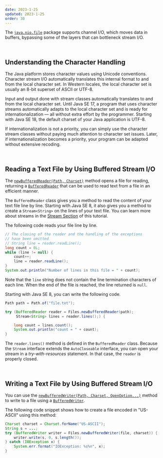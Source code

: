 ```yaml
---
date: 2023-1-25
updated: 2023-1-25
order: 30
---
```

The [`java.nio.file`](https://docs.oracle.com/en/java/javase/22/docs/api/java.base/java/nio/file/package-summary.html) package supports channel I/O, which moves data in buffers, bypassing some of the layers that can bottleneck stream I/O.

 

## Understanding the Character Handling

The Java platform stores character values using Unicode conventions. Character stream I/O automatically translates this internal format to and from the local character set. In Western locales, the local character set is usually an 8-bit superset of ASCII or UTF-8.

Input and output done with stream classes automatically translates to and from the local character set. Until Java SE 17, a program that uses character streams automatically adapts to the local character set and is ready for internationalization — all without extra effort by the programmer. Starting with Java SE 18, the default charset of your Java application is UTF-8.

If internationalization is not a priority, you can simply use the character stream classes without paying much attention to character set issues. Later, if internationalization becomes a priority, your program can be adapted without extensive recoding.

 

## Reading a Text File by Using Buffered Stream I/O

The [`newBufferedReader(Path, Charset)`](https://docs.oracle.com/en/java/javase/22/docs/api/java.base/java/nio/file/Files.html#newBufferedReader(java.nio.file.Path,java.nio.charset.Charset)) method opens a file for reading, returning a [`BufferedReader`](https://docs.oracle.com/en/java/javase/22/docs/api/java.base/java/io/BufferedReader.html) that can be used to read text from a file in an efficient manner.

The `BufferedReader` class gives you a method to read the content of your text file line by line. Starting with Java SE 8, it also gives you a method to create a `Stream<String>` on the lines of your text file. You can learn more about streams in the [Stream Section](https://dev.java/learn/api/streams/) of this tutorial.

The following code reads your file line by line.

```java
// The closing of the reader and the handling of the exceptions
// have been omitted
// String line = reader.readLine();
long count = 0L;
while (line != null) {
    count++;
    line = reader.readLine();
}
System.out.println("Number of lines in this file = " + count);
```

Note that the `line` string does not contain the line termination characters of each line. When the end of the file is reached, the line returned is `null`.

Starting with Java SE 8, you can write the following code.

```java
Path path = Path.of("file.txt");

try (BufferedReader reader = Files.newBufferedReader(path);
     Stream<String> lines = reader.lines();) {

    long count = lines.count();
    System.out.println("count = " + count);
}
```

The `reader.lines()` method is defined in the `BufferedReader` class. Because the `Stream` interface extends the `AutoCloseable` interface, you can open your stream in a _try-with-resources_ statement. In that case, the `reader` is properly closed.

 

## Writing a Text File by Using Buffered Stream I/O

You can use the [`newBufferedWriter(Path, Charset, OpenOption...)`](https://docs.oracle.com/en/java/javase/22/docs/api/java.base/java/nio/file/Files.html#newBufferedWriter(java.nio.file.Path,java.nio.file.OpenOption...)) method to write to a file using a [`BufferedWriter`](https://docs.oracle.com/en/java/javase/22/docs/api/java.base/java/io/BufferedWriter.html).

The following code snippet shows how to create a file encoded in "US-ASCII" using this method:

```java
Charset charset = Charset.forName("US-ASCII");
String s = ...;
try (BufferedWriter writer = Files.newBufferedWriter(file, charset)) {
    writer.write(s, 0, s.length());
} catch (IOException x) {
    System.err.format("IOException: %s%n", x);
}
```
